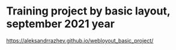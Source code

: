 # Training project by basic layout, september 2021 year
https://aleksandrrazhev.github.io/webloyout_basic_project/

